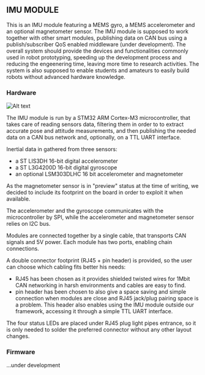 IMU MODULE
---------------------

This is an IMU module featuring a MEMS gyro, a MEMS accelerometer and an optional magnetometer sensor.
The IMU module is supposed to work together with other smart modules, publishing data on CAN bus using a publish/subscriber QoS enabled middleware (under development).
The overall system should provide the devices and functionalities commonly used in robot prototyping, speeding up the development process and reducing the engeenering time, leaving more time to research activities. The system is also supposed to enable students and amateurs to easily build robots without advanced hardware knowledge.

### Hardware

![Alt text](https://github.com/openrobots-dev/IMU/raw/master/IMU%20rev1.0.png)

The IMU module is run by a STM32 ARM Cortex-M3 microcontroller, that takes care of reading sensors data, filtering them in order to to extract accurate pose and attitude measurements, and then publishing the needed data on a CAN bus network and, optionally, on a TTL UART interface.

Inertial data in gathered from three sensors:

- a ST LIS3DH 16-bit digital accelerometer
- a ST L3G4200D 16-bit digital gyroscope
- an optional LSM303DLHC 16 bit accelerometer and magnetometer

As the magnetometer sensor is in "preview" status at the time of writing,  we decided to include its footprint on the board in order to exploit it when available.

The accelerometer and the gyroscope communicates with the microcontroller by SPI, while the accelerometer and magnetometer sensor relies on I2C bus.

Modules are connected together by a single cable, that transports CAN signals and 5V power. Each module has two ports, enabling chain connections.

A double connector footprint (RJ45 + pin header) is provided, so the user can choose which cabling fits better his needs:

- RJ45 has been chosen as it provides shielded twisted wires for 1Mbit CAN networking in harsh environments and cables are easy to find.
- pin header has been chosen to also give a space saving and simple connection when modules are close and RJ45 jack/plug pairing space is a problem. This header also enables using the IMU module outside our framework, accessing it through a simple TTL UART interface.

The four status LEDs are placed under RJ45 plug light pipes entrance, so it is only needed to solder the preferred connector without any other layout changes.


### Firmware

...under development